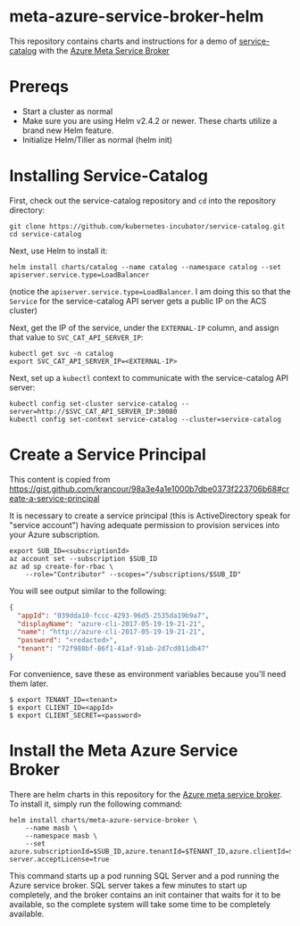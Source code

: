 # meta-azure-service-broker-helm

This repository contains charts and instructions for a demo of 
[service-catalog](https://github.com/kubernetes-incubator/service-catalog)
with the 
[Azure Meta Service Broker](https://github.com/Azure/meta-azure-service-broker)

# Prereqs

- Start a cluster as normal
- Make sure you are using Helm v2.4.2 or newer. These charts utilize a brand new Helm feature.
- Initialize Helm/Tiller as normal (helm init)

# Installing Service-Catalog

First, check out the service-catalog repository and `cd` into the repository directory:

```console
git clone https://github.com/kubernetes-incubator/service-catalog.git
cd service-catalog
```

Next, use Helm to install it:

```console
helm install charts/catalog --name catalog --namespace catalog --set apiserver.service.type=LoadBalancer
```

(notice the `apiserver.service.type=LoadBalancer`. I am doing this so that the `Service` for the service-catalog API server gets a public IP on the ACS cluster)

Next, get the IP of the service, under the `EXTERNAL-IP` column, and assign that value to `SVC_CAT_API_SERVER_IP`:

```console
kubectl get svc -n catalog
export SVC_CAT_API_SERVER_IP=<EXTERNAL-IP>
```

Next, set up a `kubectl` context to communicate with the service-catalog API server:

```console
kubectl config set-cluster service-catalog --server=http://$SVC_CAT_API_SERVER_IP:30080
kubectl config set-context service-catalog --cluster=service-catalog
```

# Create a Service Principal


This content is copied from https://gist.github.com/krancour/98a3e4a1e1000b7dbe0373f223706b68#create-a-service-principal

It is necessary to create a service principal (this is ActiveDirectory speak for "service account") having adequate permission to provision services into your Azure subscription.

```console
export SUB_ID=<subscriptionId>
az account set --subscription $SUB_ID
az ad sp create-for-rbac \
    --role="Contributor" --scopes="/subscriptions/$SUB_ID"
```


You will see output similar to the following:


```json
{
  "appId": "039dda10-fccc-4293-96d5-2535da19b9a7",
  "displayName": "azure-cli-2017-05-19-19-21-21",
  "name": "http://azure-cli-2017-05-19-19-21-21",
  "password": "<redacted>",
  "tenant": "72f988bf-86f1-41af-91ab-2d7cd011db47"
}
```

For convenience, save these as environment variables because you'll need them later.

```console
$ export TENANT_ID=<tenant>
$ export CLIENT_ID=<appId>
$ export CLIENT_SECRET=<password>
```

# Install the Meta Azure Service Broker

There are helm charts in this repository for the 
[Azure meta service broker](https://github.com/Azure/meta-azure-service-broker). To install it,
simply run the following command:

```console
helm install charts/meta-azure-service-broker \
    --name masb \
    --namespace masb \
    --set azure.subscriptionId=$SUB_ID,azure.tenantId=$TENANT_ID,azure.clientId=$CLIENT_ID,azure.clientSecret=$CLIENT_SECRET,sql-server.acceptLicense=true
```

This command starts up a pod running SQL Server and a pod running the Azure service broker. SQL 
server takes a few minutes to start up completely, and the broker contains an init container
that waits for it to be available, so the complete system will take some time to be completely
available.

